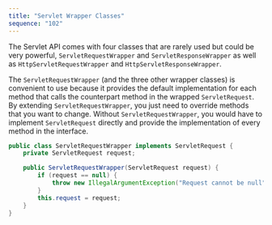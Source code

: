 ```yaml
---
title: "Servlet Wrapper Classes"
sequence: "102"
---
```


The Servlet API comes with four classes that are rarely used but could be very powerful,
`ServletRequestWrapper` and `ServletResponseWrapper` as well as
`HttpServletRequestWrapper` and `HttpServletResponseWrapper`.

The `ServletRequestWrapper` (and the three other wrapper classes) is convenient to use
because it provides the default implementation for each method
that calls the counterpart method in the wrapped `ServletRequest`.
By extending `ServletRequestWrapper`, you just need to override methods that you want to change.
Without `ServletRequestWrapper`, you would have to implement `ServletRequest` directly and
provide the implementation of every method in the interface.

```java
public class ServletRequestWrapper implements ServletRequest {
    private ServletRequest request;

    public ServletRequestWrapper(ServletRequest request) {
        if (request == null) {
            throw new IllegalArgumentException("Request cannot be null");
        }
        this.request = request;
    }
}
```
